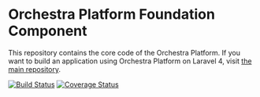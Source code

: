 Orchestra Platform Foundation Component
==============

This repository contains the core code of the Orchestra Platform. If you want to build an application using Orchestra Platform on Laravel 4, visit [the main repository](https://github.com/orchestral/platform).

[![Build Status](https://travis-ci.org/orchestral/foundation.png?branch=2.0)](https://travis-ci.org/orchestral/foundation) [![Coverage Status](https://coveralls.io/repos/orchestral/foundation/badge.png?branch=2.0)](https://coveralls.io/r/orchestral/foundation?branch=2.0)
